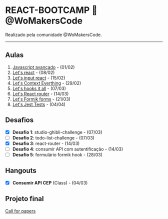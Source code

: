 ﻿# REACT-BOOTCAMP 🦄 @WoMakersCode

Realizado pela comunidade @WoMakersCode.

******
## Aulas

 1. [Javascript avançado](https://github.com/Alessandra-Nastassja/REACT-BOOTCAMP/tree/master/%231-javascript-avancado) - (01/02)
 2. [Let's react](https://github.com/Alessandra-Nastassja/REACT-BOOTCAMP/tree/master/%232-lets-react) - (08/02)
 3. [Let's input react](https://github.com/Alessandra-Nastassja/REACT-BOOTCAMP/tree/master/%233-lets-input-react) - (15/02)
 4. [Let's Context Everthing](#4-everthing) - (29/02)
 5. [Let's hooks it all](https://github.com/Alessandra-Nastassja/REACT-BOOTCAMP/tree/master/%235-class-function) - (07/03)
 6. [Let's React router](https://github.com/Alessandra-Nastassja/REACT-BOOTCAMP/tree/master/%236-react-router) - (14/03)
 7. [Let's Formik forms](#6-forms-formik) - (21/03)
 8. [Let's Jest Tests](#6-forms-formik) - (04/04)

## Desafios

- [X] **Desafio 1**: studio-ghibli-challenge - (07/03)
- [ ] **Desafio 2**: todo-list-challenge - (07/03)
- [X] **Desafio 3**: react-router - (14/03)
- [ ] **Desafio 4**: consumir API com autentificação - (14/03)
- [ ] **Desafio 5**: formulário formik hook - (28/03)

## Hangouts

- [X] **Consumir API CEP** (Class) - (04/03)

## Projeto final

[Call for papers](https://github.com/React-Bootcamp-WoMarkersCode/call-of-papers)
